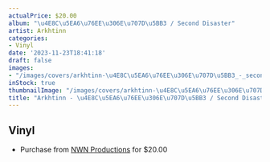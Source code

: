 ```yaml
---
actualPrice: $20.00
album: "\u4E8C\u5EA6\u76EE\u306E\u707D\u5BB3 / Second Disaster"
artist: Arkhtinn
categories:
- Vinyl
date: '2023-11-23T18:41:18'
draft: false
images:
- "/images/covers/arkhtinn-\u4E8C\u5EA6\u76EE\u306E\u707D\u5BB3_-_second_disaster.jpg"
inStock: true
thumbnailImage: "/images/covers/arkhtinn-\u4E8C\u5EA6\u76EE\u306E\u707D\u5BB3_-_second_disaster-thumb.jpg"
title: "Arkhtinn - \u4E8C\u5EA6\u76EE\u306E\u707D\u5BB3 / Second Disaster"
---
```


## Vinyl
* Purchase from [NWN Productions](http://shop.nwnprod.com/index.php?route=product/product&path=75&product_id=22712&sort=pd.name&order=ASC) for $20.00
